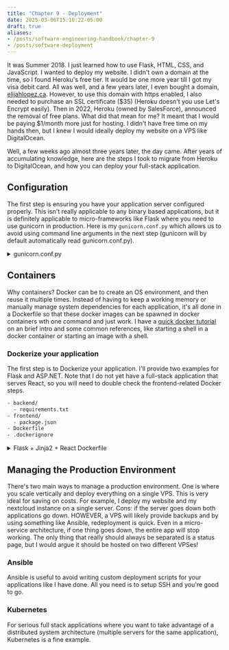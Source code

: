 ```yaml
---
title: "Chapter 9 - Deployment"
date: 2025-03-06T15:10:22-05:00
draft: true
aliases:
- /posts/software-engineering-handbook/chapter-9
- /posts/software-deployment
---
```


It was Summer 2018. I just learned how to use Flask, HTML, CSS, and JavaScript. I wanted to deploy my website. I didn't own a domain at the time, so I found Heroku's free tier. It would be one more year till I got my visa debit card. All was well, and a few years later, I even bought a domain, [elijahlopez.ca](https://elijahlopez.ca). However, to use this domain with https enabled, I also needed to purchase an SSL certificate ($35) (Heroku doesn't you use Let's Encrypt easily). Then in 2022, Heroku (owned by SalesForce), announced the removal of free plans. What did that mean for me? It meant that I would be paying $1/month more just for hosting. I didn't have free time on my hands then, but I knew I would ideally deploy my website on a VPS like DigitalOcean.

Well, a few weeks ago almost three years later, the day came. After years of accumulating knowledge, here are the steps I took to migrate from Heroku to DigitalOcean, and how you can deploy your full-stack application.

## Configuration

The first step is ensuring you have your application server configured properly. This isn't really applicable to any binary based applications, but it is definitely applicable to micro-frameworks like Flask where you need to use gunicorn in production. Here is my `gunicorn.conf.py` which allows us to avoid using command line arguments in the next step (gunicorn will by default automatically read gunicorn.conf.py).

<details><summary>gunicorn.conf.py</summary>

```py
import multiprocessing
bind = '0.0.0.0:8000'
workers = multiprocessing.cpu_count() * 2 + 1
preload_app = True
pidfile = 'gunicorn.pid'
wsgi_app = 'app:app'  # This tells gunicorn to import app from app.py, it may be different for you
capture_output = True
errorlog = 'gunicorn.error.log'
log_level = 'debug'
```

</details>

## Containers

Why containers? Docker can be to create an OS environment, and then reuse it multiple times. Instead of having to keep a working memory or manually manage system dependencies for each application, it's all done in a Dockerfile so that these docker images can be spawned in docker containers wth one command and just work. I have a [quick docker tutorial](/posts/docker-guide/) on an brief intro and some common references, like starting a shell in a docker container or starting an image with a shell.

### Dockerize your application

The first step is to Dockerize your application. I'll provide two examples for Flask and ASP.NET. Note that I do not yet have a full-stack application that serves React, so you will need to double check the frontend-related Docker steps.

```txt
- backend/
  - requirements.txt
- frontend/
  - package.json
- Dockerfile
- .dockerignore
```

<details><summary>Flask + Jinja2 + React Dockerfile</summary>

```Dockerfile
# Build stage for React app
FROM node:20-slim AS react-builder
WORKDIR /frontend
COPY frontend/package*.json ./
RUN pnpm install
COPY frontend/ .
RUN pnpm run build

# Final stage with AlmaLinux minimal
FROM almalinux:9-minimal

# Useful for common environment variables
ARG SPOTIFY_CLIENT_ID
ARG SPOTIFY_SECRET
ARG COMMIT_SHA
ARG STRIPE_API_KEY
ARG SECRET_KEY
# Set environment variables
ENV SPOTIFY_CLIENT_ID=${SPOTIFY_CLIENT_ID}
ENV SPOTIFY_SECRET=${SPOTIFY_SECRET}
ENV COMMIT_SHA=${COMMIT_SHA}
ENV STRIPE_API_KEY=${STRIPE_API_KEY}
ENV SECRET_KEY=${SECRET_KEY}
# Install Python and required system dependencies
RUN microdnf install -y python3 python3-pip

# Set working directory
WORKDIR /app

# Copy requirements first to leverage Docker cache
COPY requirements.txt .

# Install Python dependencies
RUN python -m pip install --no-cache-dir -r requirements.txt

# Copy built React files from builder stage
COPY --from=frontend /frontend/dist ./frontend/dist

# Copy application code (node_modules excluded via .dockerignore)
COPY backend .

EXPOSE 8000

# test if app was configured properly
RUN SERVER_ID=1 python -c "import app"

HEALTHCHECK --interval=5m --timeout=3s CMD curl -f http://localhost:8000/ || exit 1

CMD ["gunicorn", "app:app"]
```

</details>

## Managing the Production Environment

There's two main ways to manage a production environment. One is where you scale vertically and deploy everything on a single VPS. This is very ideal for saving on costs. For example, I deploy my website and my nextcloud instance on a single server. Cons: if the server goes down both applications go down. HOWEVER, a VPS will likely provide backups and by using something like Ansible, redeployment is quick. Even in a micro-service architecture, if one thing goes down, the entire app will stop working. The only thing that really should always be separated is a status page, but I would argue it should be hosted on two different VPSes!

### Ansible

Ansible is useful to avoid writing custom deployment scripts for your applications like I have done. All you need is to setup SSH and you're good to go.

### Kubernetes

For serious full stack applications where you want to take advantage of a distributed system architecture (multiple servers for the same application), Kubernetes is a fine example.
